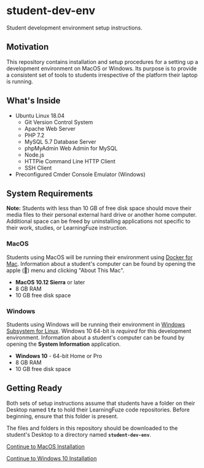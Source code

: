 # student-dev-env
Student development environment setup instructions.

## Motivation

This repository contains installation and setup procedures for a setting up a development environment on MacOS or Windows. Its purpose is to provide a consistent set of tools to students irrespective of the platform their laptop is running.

## What's Inside

- Ubuntu Linux 18.04
  - Git Version Control System
  - Apache Web Server
  - PHP 7.2
  - MySQL 5.7 Database Server
  - phpMyAdmin Web Admin for MySQL
  - Node.js
  - HTTPie Command Line HTTP Client
  - SSH Client
- Preconfigured Cmder Console Emulator (Windows)

## System Requirements

**Note:** Students with less than 10 GB of free disk space should move their media files to their personal external hard drive or another home computer. Additional space can be freed by uninstalling applications not specific to their work, studies, or LearningFuze instruction.

### MacOS

Students using MacOS will be running their environment using [Docker for Mac](https://docs.docker.com/v17.12/docker-for-mac/install/). Information about a student's computer can be found by opening the apple () menu and clicking "About This Mac".

- **MacOS 10.12 Sierra** or later
- 8 GB RAM
- 10 GB free disk space

### Windows

Students using Windows will be running their environment in [Windows Subsystem for Linux](https://docs.microsoft.com/en-us/windows/wsl/faq). Windows 10 64-bit is _required_ for this development environment. Information about a student's computer can be found by opening the **System Information** application.

- **Windows 10** - 64-bit Home or Pro
- 8 GB RAM
- 10 GB free disk space

## Getting Ready

Both sets of setup instructions assume that students have a folder on their Desktop named **`lfz`** to hold their LearningFuze code repositories. Before beginning, ensure that this folder is present.

The files and folders in this repository should be downloaded to the student's Desktop to a directory named **`student-dev-env`**.

[Continue to MacOS Installation](MAC_INSTRUCTIONS.md)

[Continue to Windows 10 Installation](WINDOWS_INSTRUCTIONS.md)
